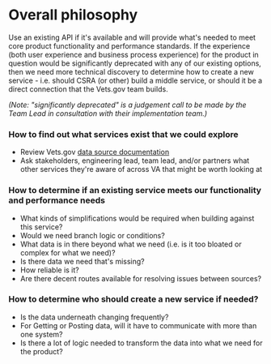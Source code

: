 # Overall philosophy

Use an existing API if it's available and will provide what's needed to meet core product functionality and performance standards. If the experience (both user experience and business process experience) for the product in question would be significantly deprecated with any of our existing options, then we need more technical discovery to determine how to create a new service - i.e. should CSRA (or other) build a middle service, or should it be a direct connection that the Vets.gov team builds.

*(Note: "significantly deprecated" is a judgement call to be made by the Team Lead in consultation with their implementation team.)*

### How to find out what services exist that we could explore
- Review Vets.gov [data source documentation](/)
- Ask stakeholders, engineering lead, team lead, and/or partners what other services they're aware of across VA that might be worth looking at

### How to determine if an existing service meets our functionality and performance needs
- What kinds of simplifications would be required when building against this service?
- Would we need branch logic or conditions?
- What data is in there beyond what we need (i.e. is it too bloated or complex for what we need)?
- Is there data we need that's missing?
- How reliable is it?
- Are there decent routes available for resolving issues between sources?

### How to determine who should create a new service if needed?
- Is the data underneath changing frequently?
- For Getting or Posting data, will it have to communicate with more than one system?
- Is there a lot of logic needed to transform the data into what we need for the product?
